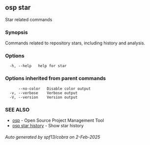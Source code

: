 ## osp star

Star related commands

### Synopsis

Commands related to repository stars, including history and analysis.

### Options

```
  -h, --help   help for star
```

### Options inherited from parent commands

```
      --no-color   Disable color output
  -v, --verbose    Verbose output
  -V, --version    Version output
```

### SEE ALSO

* [osp](osp.md)	 - Open Source Project Management Tool
* [osp star history](osp_star_history.md)	 - Show star history

###### Auto generated by spf13/cobra on 2-Feb-2025
